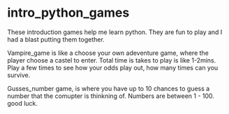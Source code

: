 # intro_python_games
These introduction games help me learn python. They are fun to play 
and I had a blast putting them together. 

Vampire_game is like a choose your own adeventure game, where the player 
choose a  castel to enter. 
Total time is takes to play is like 1-2mins. 
Play a few times to see how your odds play out, how many times can you survive.

Gusses_number game, is where you have up to 10 chances to guess a number
that the comupter is thinkning of. Numbers are between 1 - 100. good luck.
